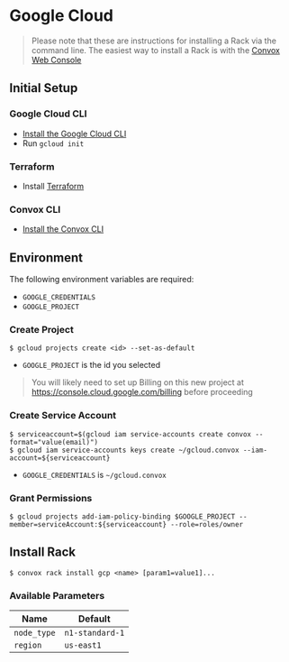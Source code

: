 # Google Cloud
> Please note that these are instructions for installing a Rack via the command line. The easiest way to install a Rack is with the [Convox Web Console](https://console.convox.com)

## Initial Setup

### Google Cloud CLI

- [Install the Google Cloud CLI](https://cloud.google.com/sdk/docs/#install_the_latest_cloud_tools_version_cloudsdk_current_version)
- Run `gcloud init`

### Terraform

- Install [Terraform](https://learn.hashicorp.com/terraform/getting-started/install.html)

### Convox CLI

- [Install the Convox CLI](../cli.md)

## Environment

The following environment variables are required:

- `GOOGLE_CREDENTIALS`
- `GOOGLE_PROJECT`

### Create Project

    $ gcloud projects create <id> --set-as-default

- `GOOGLE_PROJECT` is the id you selected

> You will likely need to set up Billing on this new project at https://console.cloud.google.com/billing before proceeding

### Create Service Account

    $ serviceaccount=$(gcloud iam service-accounts create convox --format="value(email)")
    $ gcloud iam service-accounts keys create ~/gcloud.convox --iam-account=${serviceaccount}
    
- `GOOGLE_CREDENTIALS` is `~/gcloud.convox`
 
### Grant Permissions

    $ gcloud projects add-iam-policy-binding $GOOGLE_PROJECT --member=serviceAccount:${serviceaccount} --role=roles/owner

## Install Rack

    $ convox rack install gcp <name> [param1=value1]...

### Available Parameters

| Name        | Default         |
| ----------- | --------------- |
| `node_type` | `n1-standard-1` |
| `region`    | `us-east1`      |